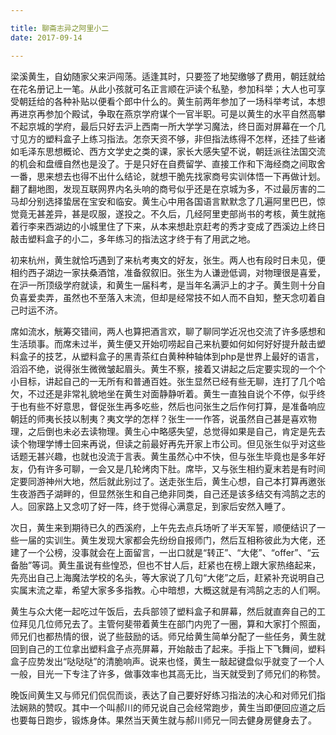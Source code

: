 ```yaml
---

title: 聊斋志异之阿里小二
date: 2017-09-14

---
```


梁溪黄生，自幼随家父来沪闯荡。适逢其时，只要签了地契缴够了费用，朝廷就给在花名册记上一笔。从此小孩就可名正言顺在沪读个私塾，参加科举；大人也可享受朝廷给的各种补贴以便看个郎中什么的。黄生前两年参加了一场科举考试，本想再进京再参加个殿试，争取在燕京学府谋个一官半职。可是以黄生的水平自然高攀不起京城的学府，最后只好去沪上西南一所大学学习魔法，终日面对屏幕在一个几寸见方的塑料盒子上练习指法。怎奈天资不够，非但指法练得不怎样，还挂了些诸如毛泽东思想概论、西方文学史之类的课，家长大感失望不说，朝廷派往法国交流的机会和盘缠自然也是没了。于是只好在自费留学、直接工作和下海经商之间取舍一番，思来想去也得不出什么结论，就想干脆先找家商号实训体悟一下再做计划。翻了翻地图，发现互联网界内名头响的商号似乎还是在京城为多，不过最厉害的二马却分别选择蛰居在宝安和临安。黄生心中用各国语言默默念了几遍阿里巴巴，惊觉竟无甚差异，甚是叹服，遂投之。不久后，几经阿里吏部尚书的考核，黄生就拖着行李来西湖边的小城里住了下来，从本来想赴京赶考的秀才变成了西溪边上终日敲击塑料盒子的小二，多年练习的指法这才终于有了用武之地。

初来杭州，黄生就恰巧遇到了来杭考夷文的好友，张生。两人也有段时日未见，便相约西子湖边一家扶桑酒馆，准备叙叙旧。张生为人谦逊低调，对物理很是喜爱，在沪一所顶级学府就读，和黄生一届科考，是当年名满沪上的才子。黄生则十分自负喜爱卖弄，虽然也不至落入末流，但却是经常技不如人而不自知，整天念叨着自己时运不济。

席如流水，觥筹交错间，两人也算把酒言欢，聊了聊同学近况也交流了许多感想和生活琐事。而席未过半，黄生便又开始叨唠起自己来杭要如何如何好好提升敲击塑料盒子的技艺，从塑料盒子的黑青茶红白黄种种轴体到php是世界上最好的语言，滔滔不绝，说得张生微微皱起眉头。黄生不察，接着又讲起之后定要实现的一个个小目标，讲起自己的一无所有和普通百姓。张生显然已经有些无聊，连打了几个哈欠，不过还是非常礼貌地坐在黄生对面静静听着。黄生一直独自说个不停，似乎终于也有些不好意思，督促张生再多吃些，然后也问张生之后作何打算，是准备响应朝廷的师夷长技以制夷？夷文学的怎样？张生一一作答，说虽然自己甚是喜欢物理，之后倒也未必去读物理。黄生心中略感失望，总觉得如果是自己，肯定是先去读个物理学博士回来再说，但读之前最好再先开家上市公司。但见张生似乎对这些话题无甚兴趣，也就也没流于言表。黄生虽然心中不快，但与张生毕竟也是多年好友，仍有许多可聊，一会又是几轮烤肉下肚。席毕，又与张生相约夏末若是有时间定要同游神州大地，然后就此别过了。送走张生后，黄生心想，自己本打算再邀张生夜游西子湖畔的，但显然张生和自己绝非同类，自己还是该多结交有鸿鹄之志的人。回家路上又念叨了好一阵，终于觉得心满意足，到家后安然入睡了。

次日，黄生来到期待已久的西溪府，上午先去点兵场听了半天军誓，顺便结识了一些一届的实训生。黄生发现大家都会先纷纷自报师门，然后互相称彼此为大佬，还建了一个公榜，没事就会在上面留言，一出口就是“转正”、“大佬”、“offer”、“云备胎”等词。黄生虽说有些惶恐，但也不甘人后，赶紧也在榜上跟大家热络起来，先亮出自己上海魔法学校的名头，等大家说了几句“大佬”之后，赶紧补充说明自己实属末流之辈，希望大家多多指教。心中暗想，大概这就是有鸿鹄之志的人们啊。

黄生与众大佬一起吃过午饭后，去兵部领了塑料盒子和屏幕，然后就直奔自己的工位拜见几位师兄去了。主管何斐带着黄生在部门内兜了一圈，算和大家打个照面，师兄们也都热情的很，说了些鼓励的话。师兄给黄生简单分配了一些任务，黄生就回到自己的工位拿出塑料盒子点亮屏幕，开始敲击了起来。手指上下飞舞间，塑料盒子应势发出“哒哒哒”的清脆响声。说来也怪，黄生一敲起键盘似乎就变了一个人一般，目光一下专注了许多，做事效率也其高无比，当天就受到了师兄们的称赞。

晚饭间黄生又与师兄们侃侃而谈，表达了自己要好好练习指法的决心和对师兄们指法娴熟的赞叹。其中一个叫郝川的师兄说自己会经常跑步，黄生当即便回应道之后也要每日跑步，锻炼身体。果然当天黄生就与郝川师兄一同去健身房健身去了。
